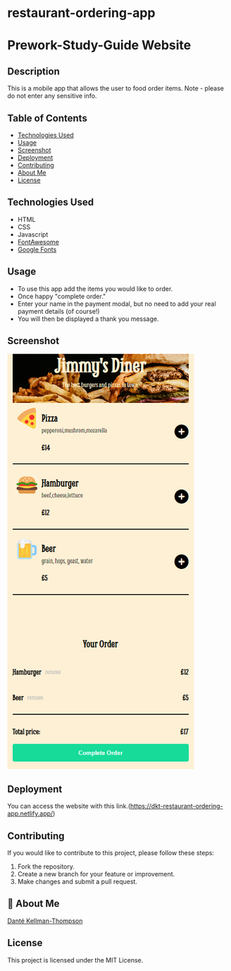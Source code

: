# restaurant-ordering-app

# Prework-Study-Guide Website

## Description

This is a mobile app that allows the user to food order items. Note - please do not enter any sensitive info.

## Table of Contents

- [Technologies Used](#technology)
- [Usage](#usage)
- [Screenshot](#screenshot)
- [Deployment](#deployment)
- [Contributing](#contributing)
- [About Me](#aboutme)
- [License](#license)

## Technologies Used

- HTML
- CSS
- Javascript
- [FontAwesome](https://docs.fontawesome.com/)
- [Google Fonts](https://fonts.google.com/)

## Usage

- To use this app add the items you would like to order.
- Once happy "complete order."
- Enter your name in the payment modal, but no need to add your real payment details (of course!)
- You will then be displayed a thank you message.

## Screenshot

![Jimmy's Diner Image.](/assets/jimmys-diner-img.png)

## Deployment

You can access the website with this link.(https://dkt-restaurant-ordering-app.netlify.app/)

## Contributing

If you would like to contribute to this project, please follow these steps:

1. Fork the repository.
2. Create a new branch for your feature or improvement.
3. Make changes and submit a pull request.

## 🚀 About Me

[Danté Kellman-Thompson](https://github.com/DKT15)

## License

This project is licensed under the MIT License.
